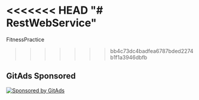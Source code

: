 <<<<<<< HEAD
"# RestWebService" 
=======
FitnessPractice
>>>>>>> bb4c73dc4badfea6787bded2274b1f1a3946dbfb

## GitAds Sponsored
[![Sponsored by GitAds](https://gitads.dev/v1/ad-serve?source=arnabnandy7/fitnesspractice@github)](https://gitads.dev/v1/ad-track?source=arnabnandy7/fitnesspractice@github)

